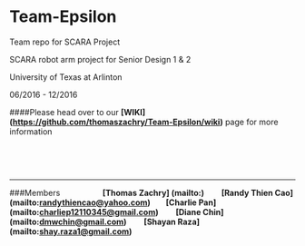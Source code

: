 # Team-Epsilon
Team repo for SCARA Project

SCARA robot arm project for Senior Design 1 & 2

University of Texas at Arlinton

06/2016 - 12/2016

####Please head over to our **[WIKI] (https://github.com/thomaszachry/Team-Epsilon/wiki)** page for more information
&nbsp;

&nbsp;

&nbsp;
***
###Members
&nbsp;&nbsp;&nbsp;&nbsp;&nbsp;&nbsp;&nbsp;&nbsp;&nbsp;&nbsp;&nbsp;&nbsp;&nbsp;&nbsp;&nbsp;&nbsp;&nbsp;
**[Thomas Zachry] (mailto:)                         &nbsp;&nbsp;&nbsp;&nbsp;&nbsp;&nbsp;&nbsp;**
**[Randy Thien Cao] (mailto:randythiencao@yahoo.com)&nbsp;&nbsp;&nbsp;&nbsp;&nbsp;&nbsp;&nbsp;**
**[Charlie Pan] (mailto:charliep12110345@gmail.com) &nbsp;&nbsp;&nbsp;&nbsp;&nbsp;&nbsp;&nbsp;**
**[Diane Chin] (mailto:dmwchin@gmail.com)           &nbsp;&nbsp;&nbsp;&nbsp;&nbsp;&nbsp;&nbsp;**
**[Shayan Raza] (mailto:shay.raza1@gmail.com)**




